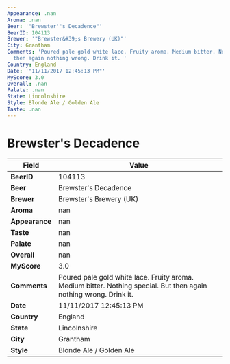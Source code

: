 ```yaml
---
Appearance: .nan
Aroma: .nan
Beer: '"Brewster''s Decadence"'
BeerID: 104113
Brewer: '"Brewster&#39;s Brewery (UK)"'
City: Grantham
Comments: 'Poured pale gold white lace. Fruity aroma. Medium bitter. Nothing special.  But
  then again nothing wrong. Drink it. '
Country: England
Date: '"11/11/2017 12:45:13 PM"'
MyScore: 3.0
Overall: .nan
Palate: .nan
State: Lincolnshire
Style: Blonde Ale / Golden Ale
Taste: .nan
---
```


# Brewster's Decadence

| Field         | Value |
|---------------|-------|
| **BeerID** | 104113 |
| **Beer** | Brewster's Decadence |
| **Brewer** | Brewster&#39;s Brewery (UK) |
| **Aroma** | nan |
| **Appearance** | nan |
| **Taste** | nan |
| **Palate** | nan |
| **Overall** | nan |
| **MyScore** | 3.0 |
| **Comments** | Poured pale gold white lace. Fruity aroma. Medium bitter. Nothing special.  But then again nothing wrong. Drink it.  |
| **Date** | 11/11/2017 12:45:13 PM |
| **Country** | England |
| **State** | Lincolnshire |
| **City** | Grantham |
| **Style** | Blonde Ale / Golden Ale |

